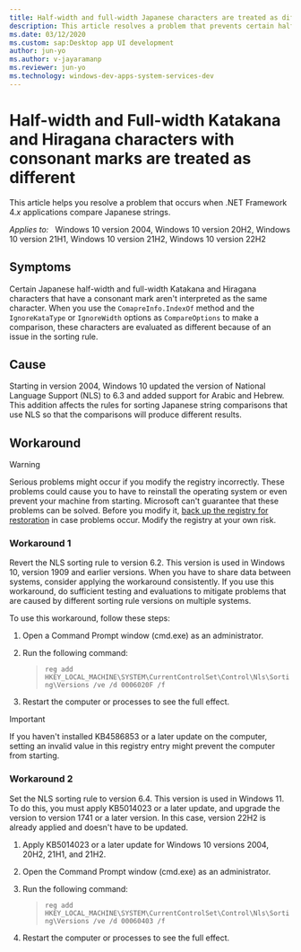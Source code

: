 ```yaml
---
title: Half-width and full-width Japanese characters are treated as different characters
description: This article resolves a problem that prevents certain half-width and full-width Katakana and Hiragana characters that have a consonant mark from being compared correctly by .NET Framework 4.x applications.
ms.date: 03/12/2020
ms.custom: sap:Desktop app UI development
author: jun-yo
ms.author: v-jayaramanp
ms.reviewer: jun-yo
ms.technology: windows-dev-apps-system-services-dev
---
```


# Half-width and Full-width Katakana and Hiragana characters with consonant marks are treated as different

This article helps you resolve a problem that occurs when .NET Framework 4.*x* applications compare Japanese strings.

_Applies to:_ &nbsp; Windows 10 version 2004, Windows 10 version 20H2, Windows 10 version 21H1, Windows 10 version 21H2, Windows 10 version 22H2  

## Symptoms

Certain Japanese half-width and full-width Katakana and Hiragana characters that have a consonant mark aren't interpreted as the same character. When you use the `ComapreInfo.IndexOf` method and the `IgnoreKataType` or `IgnoreWidth` options as `CompareOptions` to make a comparison, these characters are evaluated as different because of an issue in the sorting rule.

## Cause

Starting in version 2004, Windows 10 updated the version of National Language Support (NLS) to 6.3 and added support for Arabic and Hebrew. This addition affects the rules for sorting Japanese string comparisons that use NLS so that the comparisons will produce different results.

## Workaround

> [!WARNING]
> Serious problems might occur if you modify the registry incorrectly. These problems could cause you to have to reinstall the operating system or even prevent your machine from starting. Microsoft can't guarantee that these problems can be solved. Before you modify it, [back up the registry for restoration](https://support.microsoft.com/en-us/help/322756) in case problems occur. Modify the registry at your own risk.

### Workaround 1

Revert the NLS sorting rule to version 6.2. This version is used in Windows 10, version 1909 and earlier versions. When you have to share data between systems, consider applying the workaround consistently. If you use this workaround, do sufficient testing and evaluations to mitigate problems that are caused by different sorting rule versions on multiple systems. 

To use this workaround, follow these steps:

1. Open a Command Prompt window (cmd.exe) as an administrator.
1. Run the following command:

   > `reg add HKEY_LOCAL_MACHINE\SYSTEM\CurrentControlSet\Control\Nls\Sorting\Versions /ve /d 0006020F /f`
1. Restart the computer or processes to see the full effect.

> [!IMPORTANT]
> If you haven't installed KB4586853 or a later update on the computer, setting an invalid value in this registry entry might prevent the computer from starting.

### Workaround 2

Set the NLS sorting rule to version 6.4. This version is used in Windows 11. To do this, you must apply KB5014023 or a later update, and upgrade the version to version 1741 or a later version. In this case, version 22H2 is already applied and doesn't have to be updated.

1. Apply KB5014023 or a later update for Windows 10 versions 2004, 20H2, 21H1, and 21H2.
1. Open the Command Prompt window (cmd.exe) as an administrator.
1. Run the following command:

   > `reg add HKEY_LOCAL_MACHINE\SYSTEM\CurrentControlSet\Control\Nls\Sorting\Versions /ve /d 00060403 /f`
1. Restart the computer or processes to see the full effect.
